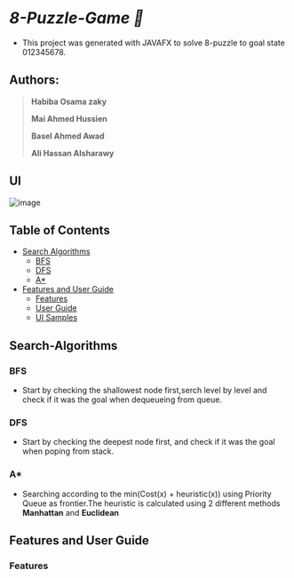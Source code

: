 # ***8-Puzzle-Game :jigsaw:***

- This project was generated with JAVAFX to solve 8-puzzle to goal state 012345678.


## Authors:
> **Habiba Osama zaky**
>
> **Mai Ahmed Hussien**
>
> **Basel Ahmed Awad**
>
> **Ali Hassan Alsharawy**  

## UI
![image](https://github.com/MaiAhmedHussein/8-Puzzle-Game/blob/main/puzzle.png)

## Table of Contents

- [Search Algorithms](#Search-Algorithms)
    - [BFS](#BFS)
    - [DFS](#DFS)
    - [A*](#A*)
- [Features and User Guide](#Features-and-User-Guide)
    - [Features](#Features)
    - [User Guide](#User-Guide)
    - [UI Samples](#UI-Samples)

## Search-Algorithms

### BFS
- Start by checking the shallowest node first,serch level by level and check if it was the goal when dequeueing from queue.
### DFS
- Start by checking the deepest node first, and check if it was the goal when poping from stack.
### A*
- Searching according to the min(Cost(x) + heuristic(x)) using Priority Queue as frontier.The heuristic is calculated using 2 different methods **Manhattan**  and **Euclidean**

## Features and User Guide
   
### Features   





